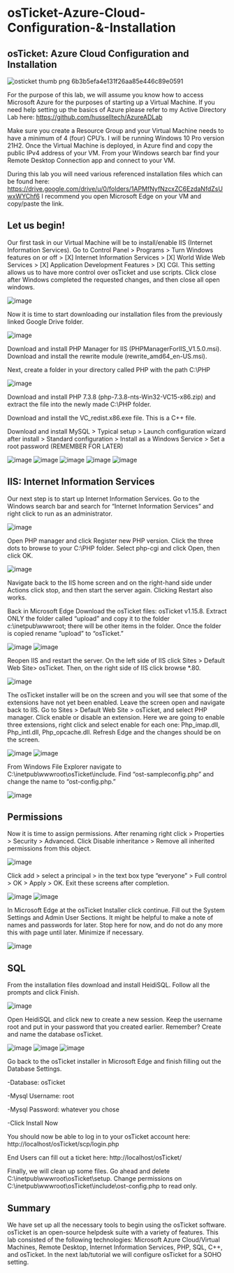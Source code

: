 # osTicket-Azure-Cloud-Configuration-&-Installation

## osTicket: Azure Cloud Configuration and Installation

![osticket thumb png 6b3b5efa4e131f26aa85e446c89e0591](https://user-images.githubusercontent.com/114452968/231029106-6d310402-66e5-4e00-8e3f-83ff30c0b2de.png)

For the purpose of this lab, we will assume you know how to access Microsoft Azure for the purposes of starting up a Virtual Machine. If you need help setting up the basics of Azure please refer to my Active Directory Lab here: https://github.com/husselltech/AzureADLab

Make sure you create a Resource Group and your Virtual Machine needs to have a minimum of 4 (four) CPU’s. I will be running Windows 10 Pro version 21H2. Once the Virtual Machine is deployed, in Azure find and copy the public IPv4 address of your VM. From your Windows search bar find your Remote Desktop Connection app and connect to your VM.

During this lab you will need various referenced installation files which can be found here: 
https://drive.google.com/drive/u/0/folders/1APMfNyfNzcxZC6EzdaNfdZsUwxWYChf6
I recommend you open Microsoft Edge on your VM and copy/paste the link.

## Let us begin!

Our first task in our Virtual Machine will be to install/enable IIS (Internet Information Services). Go to Control Panel > Programs > Turn Windows features on or off > [X] Internet Information Services > [X] World Wide Web Services > [X] Application Development Features > [X] CGI. This setting allows us to have more control over osTicket and use scripts. Click close after Windows completed the requested changes, and then close all open windows.
 
![image](https://user-images.githubusercontent.com/114452968/230914154-01e98250-f0b0-4e90-ae32-2f4582dca3e7.png)

Now it is time to start downloading our installation files from the previously linked Google Drive folder.
 
![image](https://user-images.githubusercontent.com/114452968/230914259-d2af1a3c-3c8b-4639-978d-cc03f3469fb0.png)

Download and install PHP Manager for IIS (PHPManagerForIIS_V1.5.0.msi). Download and install the rewrite module (rewrite_amd64_en-US.msi).

Next, create a folder in your directory called PHP with the path C:\PHP
 
![image](https://user-images.githubusercontent.com/114452968/230914317-c06e2f4a-a656-4675-9858-f914d10596e2.png)

Download and install PHP 7.3.8 (php-7.3.8-nts-Win32-VC15-x86.zip) and extract the file into the newly made C:\PHP folder.

Download and install the VC_redist.x86.exe file. This is a C++ file.

Download and install MySQL > Typical setup > Launch configuration wizard after install > Standard configuration > Install as a Windows Service > Set a root password (REMEMBER FOR LATER)
 
![image](https://user-images.githubusercontent.com/114452968/230914638-125f9893-238f-425c-bb1b-fa811be94a1d.png)
![image](https://user-images.githubusercontent.com/114452968/230914662-93556168-2958-494f-a4e2-dce96b01b3f9.png)
![image](https://user-images.githubusercontent.com/114452968/230914722-1e4e8bdc-2802-4b13-8238-33e76e67e8f3.png)
![image](https://user-images.githubusercontent.com/114452968/230914737-18e0d8d8-1bf8-4c45-989f-1c2fa73ddb92.png)
![image](https://user-images.githubusercontent.com/114452968/230914766-85808954-496e-46f1-bcef-a6df8b308e57.png)

## IIS: Internet Information Services
 
Our next step is to start up Internet Information Services. Go to the Windows search bar and search for “Internet Information Services” and right click to run as an administrator.
 
![image](https://user-images.githubusercontent.com/114452968/230914901-2d66ae18-a80e-484f-a79d-7303aef1ba80.png)

Open PHP manager and click Register new PHP version. Click the three dots to browse to your C:\PHP folder. Select php-cgi and click Open, then click OK.

![image](https://user-images.githubusercontent.com/114452968/230915104-5d95e2cc-f5ba-4bb7-838b-84435c7dd350.png)
 
Navigate back to the IIS home screen and on the right-hand side under Actions click stop, and then start the server again. Clicking Restart also works.

Back in Microsoft Edge Download the osTicket files: osTicket v1.15.8. Extract ONLY the folder called “upload” and copy it to the folder c:\inetpub\wwwroot; there will be other items in the folder. Once the folder is copied rename “upload” to “osTicket.”
 
![image](https://user-images.githubusercontent.com/114452968/230915164-17a06db7-55b7-48a3-87bc-4319ea8cab0b.png)
![image](https://user-images.githubusercontent.com/114452968/230915195-96e56f53-3e4a-4c19-ad27-acae32181524.png)

Reopen IIS and restart the server. On the left side of IIS click Sites > Default Web Site> osTicket. Then, on the right side of IIS click browse *.80.
 
![image](https://user-images.githubusercontent.com/114452968/230915271-c0acf7f5-9052-45f9-ae6e-f3da988f463d.png)

The osTicket installer will be on the screen and you will see that some of the extensions have not yet been enabled. Leave the screen open and navigate back to IIS. Go to Sites > Default Web Site > osTicket, and select PHP manager. Click enable or disable an extension. Here we are going to enable three extensions, right click and select enable for each one: Php_imap.dll, Php_intl.dll, Php_opcache.dll. Refresh Edge and the changes should be on the screen.

![image](https://user-images.githubusercontent.com/114452968/230915354-1aff3e9f-1111-4ded-bae1-b77f0caf954f.png)
![image](https://user-images.githubusercontent.com/114452968/230915391-44ae062a-b799-433a-9649-931c631a8d41.png)

From Windows File Explorer navigate to C:\inetpub\wwwroot\osTicket\include. Find “ost-sampleconfig.php” and change the name to “ost-config.php.”
 
![image](https://user-images.githubusercontent.com/114452968/230915449-e159bc5d-e674-4a94-a50e-9b7eb398f79c.png)

## Permissions

Now it is time to assign permissions. After renaming right click > Properties > Security > Advanced. Click Disable inheritance > Remove all inherited permissions from this object.
 
![image](https://user-images.githubusercontent.com/114452968/230915510-313d2ac5-a25f-4920-972f-3073f71afbd5.png)

Click add > select a principal > in the text box type “everyone” > Full control > OK > Apply > OK. Exit these screens after completion.
 
![image](https://user-images.githubusercontent.com/114452968/230915857-361480d7-0ae3-4710-a527-f63b418b7f3f.png)
![image](https://user-images.githubusercontent.com/114452968/230915654-824ebd5f-adf3-4e7e-a25b-479cd762551b.png)

In Microsoft Edge at the osTicket Installer click continue. Fill out the System Settings and Admin User Sections. It might be helpful to make a note of names and passwords for later. Stop here for now, and do not do any more this with page until later. Minimize if necessary.
 
![image](https://user-images.githubusercontent.com/114452968/230916025-699de024-eba5-4480-a280-f21ab0501fa8.png)

## SQL

From the installation files download and install HeidiSQL. Follow all the prompts and click Finish. 
 
![image](https://user-images.githubusercontent.com/114452968/230916171-0074ea7f-cf81-4e7c-84bb-eaa25561b985.png)

Open HeidiSQL and click new to create a new session. Keep the username root and put in your password that you created earlier. Remember? Create and name the database osTicket.
 
![image](https://user-images.githubusercontent.com/114452968/230916209-ab3b3a5d-e7f7-41f8-8a32-998b862fbe76.png)
![image](https://user-images.githubusercontent.com/114452968/230916238-3227923f-9c1a-4c9d-b882-008e003dccc7.png)
![image](https://user-images.githubusercontent.com/114452968/230916274-26edbc2a-7d21-4841-a5b2-d431578f8596.png)

 

Go back to the osTicket installer in Microsoft Edge and finish filling out the Database Settings.

-Database: osTicket

-Mysql Username: root

-Mysql Password: whatever you chose

-Click Install Now

You should now be able to log in to your osTicket account here:  http://localhost/osTicket/scp/login.php

End Users can fill out a ticket here: http://localhost/osTicket/
 
 

Finally, we will clean up some files. Go ahead and delete C:\inetpub\wwwroot\osTicket\setup. Change permissions on C:\inetpub\wwwroot\osTicket\include\ost-config.php to read only.

## Summary

We have set up all the necessary tools to begin using the osTicket software. osTicket is an open-source helpdesk suite with a variety of features. This lab consisted of the following technologies: Microsoft Azure Cloud/Virtual Machines, Remote Desktop, Internet Information Services, PHP, SQL, C++, and osTicket. In the next lab/tutorial we will configure osTicket for a SOHO setting.
